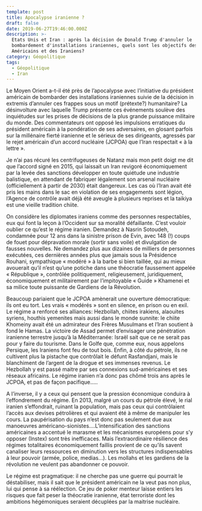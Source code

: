 ```yaml
---
template: post
title: Apocalypse iranienne ?
draft: false
date: 2019-06-27T19:46:00.000Z
description: >-
  Etats Unis et Iran : après la décision de Donald Trump d'annuler le
  bombardement d'installations iraniennes, quels sont les objectifs des
  Américains et des Iraniens?
category: Géopolitique
tags:
  - Géopolitique
  - Iran
---
```

Le Moyen Orient a-t-il été près de l’apocalypse avec l’initiative du président américain de bombarder des installations iraniennes suivie de la décision  in extremis d’annuler ces frappes sous un motif (prétexte?) humanitaire?  La désinvolture avec laquelle  Trump présente ces événements soulève des inquiétudes sur les prises  de décisions de la plus grande puissance militaire du monde. Des commentateurs ont opposé les impulsions erratiques du président américain à la pondération de ses adversaires, en glosant  parfois sur la millénaire fierté iranienne et le sérieux  de ses dirigeants, agressés par le rejet américain d’un accord nucléaire (JCPOA) que l’Iran respectait « à la lettre ». 

Je  n’ai pas récuré les centrifugeuses de Natanz mais mon petit doigt me dit que l’accord signé en 2015, qui laissait un Iran revigoré économiquement par la levée des sanctions développer en toute quiétude une industrie balistique, en attendant  de fabriquer légalement son arsenal nucléaire (officiellement à partir de 2030) était dangereux. Les cas où l’Iran avait été pris les mains dans le sac en violation de ses engagements sont légion, l’Agence de contrôle avait déjà été aveugle à plusieurs reprises et la taikiya est une vieille tradition chiite.

On considère les diplomates iraniens comme des personnes  respectables, eux qui font la leçon à l’Occident sur sa moralité défaillante. C’est vouloir oublier ce qu’est le régime iranien. Demandez à Nasrin Sotoudeh, condamnée pour 12 ans dans la sinistre prison de Evin, avec 148 (!) coups de fouet pour dépravation morale (sortir sans voile) et divulgation de fausses nouvelles. Ne demandez plus aux dizaines de milliers de personnes exécutées, ces dernières années plus que jamais sous la Présidence  Rouhani, sympathique « modéré » à la barbe si bien taillée, qui au mieux avouerait qu’il n’est qu’une potiche dans une théocratie faussement appelée « République », contrôlée politiquement, religieusement, juridiquement, économiquement et militairement par l’impitoyable « Guide » Khamenei et sa milice toute puissante de Gardiens de la Révolution.

Beaucoup pariaient que le JCPOA amènerait une ouverture démocratique: ils ont eu tort. Les vrais « modérés » sont en silence, en prison ou en exil. Le régime a renforcé ses alliances: Hezbollah, chiites irakiens, alaouites syriens, houthis yemenites mais aussi dans le monde sunnite: le chiite Khomeiny avait été un admirateur des Frères Musulmans et  l’Iran soutient à fond le Hamas. La victoire de Assad permet d’envisager une pénétration iranienne terrestre jusqu’à la Méditerranée: Israël sait que ce ne serait pas pour y faire du tourisme.  Dans le Golfe que, comme eux, nous appelons Persique, les Iraniens font feu de tout bois. Enfin, à côté du pétrole, ils ne cultivent plus la pistache que contrôlait le défunt Rasfandjani, mais le blanchiment de l’argent de la drogue  et ses immenses revenus. Le Hezbollah y est passé maitre par ses connexions sud-américaines et ses réseaux africains. Le régime iranien n’a donc pas chômé trois ans après le JCPOA, et pas de façon pacifique…..

A l’inverse, il y a ceux qui pensent que la pression économique conduira à l’effondrement du régime. En 2013, malgré un cours du pétrole élevé, le rial iranien s’effondrait, ruinant la population, mais pas  ceux qui contrôlaient l’accès aux devises pétrolières et qui avaient été à même de manipuler les cours. La paupérisation du pays n’est donc pas seulement due aux manoeuvres américano-sionistes….L’intensification des sanctions américaines a accentué le marasme et les mécanismes européens pour s’y opposer (Instex) sont très inefficaces. Mais l’extraordinaire résilience des régimes totalitaires économiquement faillis provient de ce qu’ils savent canaliser leurs ressources en diminution vers les structures indispensables à leur pouvoir (armée, police, medias…). Les mollahs et les gardiens de la révolution ne veulent pas abandonner ce pouvoir.

Le régime est pragmatique: il ne cherche pas une guerre qui pourrait le déstabiliser, mais il sait que le président américain ne la veut pas non plus, lui qui pense à sa réélection. Ce jeu de poker menteur laisse entiers les risques que fait peser la théocratie iranienne, état terroriste dont les ambitions hégémoniques seraient décuplées par la maitrise nucléaire.
